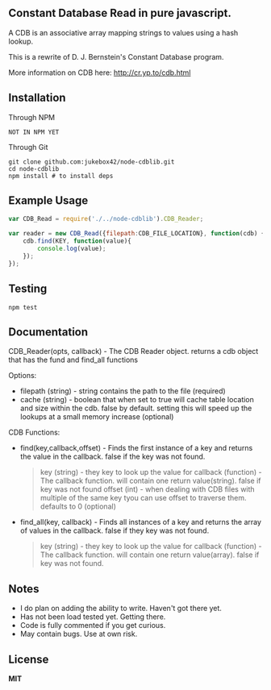 ## Constant Database Read in pure javascript. 

A CDB is an associative array mapping strings to values using a hash lookup.

This is a rewrite of D. J. Bernstein's Constant Database program.

More information on CDB here: http://cr.yp.to/cdb.html

## Installation

Through NPM

	NOT IN NPM YET

Through Git

	git clone github.com:jukebox42/node-cdblib.git
	cd node-cdblib
	npm install # to install deps

## Example Usage
```javascript
var CDB_Read = require('./../node-cdblib').CDB_Reader;

var reader = new CDB_Read({filepath:CDB_FILE_LOCATION}, function(cdb) {
	cdb.find(KEY, function(value){
		console.log(value);
	});
});
```
## Testing

	npm test

## Documentation
CDB_Reader(opts, callback) - The CDB Reader object. returns a cdb object that has the fund and find_all functions

Options:
- filepath (string) - string contains the path to the file (required)
- cache (string) - boolean that when set to true will cache table location and size within the cdb. false by default. setting this will speed up the lookups at a small memory increase (optional)

CDB Functions:
- find(key,callback,offset) - Finds the first instance of a key and returns the value in the callback. false if the key was not found.
  >  key (string) - they key to look up the value for
  > callback (function) - The callback function. will contain one return value(string). false if key was not found
  > offset (int) - when dealing with CDB files with multiple of the same key tyou can use offset to traverse them. defaults to 0 (optional)
- find_all(key, callback) - Finds all instances of a key and returns the array of values in the callback. false if they key was not found.
  > key (string) - they key to look up the value for
  > callback (function) - The callback function. will contain one return value(array). false if key was not found.

## Notes
- I do plan on adding the ability to write. Haven't got there yet.
- Has not been load tested yet. Getting there.
- Code is fully commented if you get curious.
- May contain bugs. Use at own risk.

## License

**MIT**
